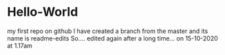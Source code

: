 # Hello-World
my first repo on github
I have created a branch from the master and its name is readme-edits
So.... edited again after a long time... on 15-10-2020 at 1.17am
